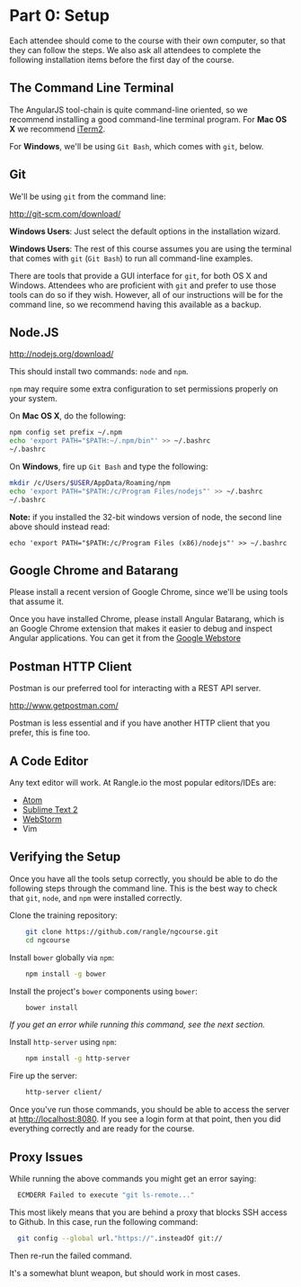 # Part 0: Setup

Each attendee should come to the course with their own computer, so that they
can follow the steps. We also ask all attendees to complete the following
installation items before the first day of the course.

## The Command Line Terminal

The AngularJS tool-chain is quite command-line oriented, so we recommend
installing a good command-line terminal program. For __Mac OS X__ we recommend
[iTerm2](http://iterm2.com/).

For __Windows__, we'll be using `Git Bash`, which comes with `git`, below.

## Git

We'll be using `git` from the command line:

<http://git-scm.com/download/>

__Windows Users__: Just select the default options in the installation wizard.

__Windows Users__: The rest of this course assumes you are using the terminal
that comes with `git` (`Git Bash`) to run all command-line examples.

There are tools that provide a GUI interface for `git`, for both OS X and
Windows. Attendees who are proficient with `git` and prefer to use those tools
can do so if they wish. However, all of our instructions will be for the
command line, so we recommend having this available as a backup.

## Node.JS

<http://nodejs.org/download/>

This should install two commands: `node` and `npm`.

`npm` may require some extra configuration to set permissions properly on your
system.

On __Mac OS X__, do the following:

```sh
npm config set prefix ~/.npm
echo 'export PATH="$PATH:~/.npm/bin"' >> ~/.bashrc
~/.bashrc
```

On __Windows__, fire up `Git Bash` and type the following:

```sh
mkdir /c/Users/$USER/AppData/Roaming/npm
echo 'export PATH="$PATH:/c/Program Files/nodejs"' >> ~/.bashrc
~/.bashrc
```
__Note:__ if you installed the 32-bit windows version of node, the second line
above should instead read:

```
echo 'export PATH="$PATH:/c/Program Files (x86)/nodejs"' >> ~/.bashrc
```

## Google Chrome and Batarang

Please install a recent version of Google Chrome, since we'll be using
tools that assume it.

Once you have installed Chrome, please install Angular Batarang, which is an
Google Chrome extension that makes it easier to debug and inspect Angular
applications. You can get it from the
[Google Webstore](https://chrome.google.com/webstore/detail/angularjs-batarang-stable/niopocochgahfkiccpjmmpchncjoapek)

## Postman HTTP Client

Postman is our preferred tool for interacting with a REST API server.

<http://www.getpostman.com/>

Postman is less essential and if you have another HTTP client that you prefer,
this is fine too.

## A Code Editor

Any text editor will work. At Rangle.io the most popular editors/IDEs are:

* [Atom](https://atom.io/)
* [Sublime Text 2](http://www.sublimetext.com/)
* [WebStorm](https://www.jetbrains.com/webstorm/)
* Vim

## Verifying the Setup

Once you have all the tools setup correctly, you should be able to do the
following steps through the command line. This is the best way to check that
`git`, `node`, and `npm` were installed correctly.

Clone the training repository:

```sh
    git clone https://github.com/rangle/ngcourse.git
    cd ngcourse
```

Install `bower` globally via `npm`:

```sh
    npm install -g bower
```

Install the project's `bower` components using `bower`:

```sh
    bower install
```

*If you get an error while running this command, see the next section.*

Install `http-server` using `npm`:

```sh
    npm install -g http-server
```

Fire up the server:

```sh
    http-server client/
```

Once you've run those commands, you should be able to access the server at
<http://localhost:8080>. If you see a login form at that point, then you did
everything correctly and are ready for the course.

## Proxy Issues

While running the above commands you might get an error saying:

```sh
  ECMDERR Failed to execute "git ls-remote..."
```

This most likely means that you are behind a proxy that blocks SSH access to
Github. In this case, run the following command:

```sh
  git config --global url."https://".insteadOf git://
```

Then re-run the failed command.

It's a somewhat blunt weapon, but should work in most cases.
